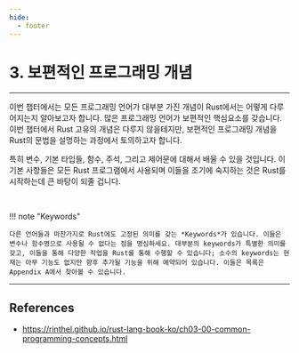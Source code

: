 ```yaml
---
hide:
  - footer
---
```


# 3. 보편적인 프로그래밍 개념

---

이번 챕터에서는 모든 프로그래밍 언어가 대부분 가진 개념이 Rust에서는 어떻게 다루어지는지 알아보고자 합니다. 많은 프로그래밍 언어가 보편적인 핵심요소를 갖습니다. 이번 챕터에서 Rust 고유의 개념은 다루지 않을테지만, 보편적인 프로그래밍 개념을 Rust의 문법을 설명하는 과정에서 토의하고자 합니다.

특히 변수, 기본 타입들, 함수, 주석, 그리고 제어문에 대해서 배울 수 있을 것입니다. 이 기본 사항들은 모든 Rust 프로그램에서 사용되며 이들을 조기에 숙지하는 것은 Rust를 시작하는데 큰 바탕이 되줄 겁니다.

<br/>

!!! note "Keywords"

    다른 언어들과 마찬가지로 Rust에도 고정된 의미를 갖는 *Keywords*가 있습니다. 이들은 변수나 함수명으로 사용될 수 없다는 점을 명심하세요. 대부분의 keywords가 특별한 의미를 갖고, 이들을 통해 다양한 작업을 Rust를 통해 수행할 수 있습니다; 소수의 keywords는 현재는 아무 기능도 없지만 향후 추가될 기능을 위해 예약되어 있습니다. 이들은 목록은 Appendix A에서 찾아볼 수 있습니다.

---

## References

- <https://rinthel.github.io/rust-lang-book-ko/ch03-00-common-programming-concepts.html>

